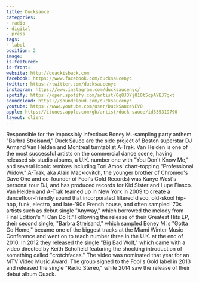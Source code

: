 ```yaml
---
title: Ducksauce
categories:
- radio
- digital
- press
tags:
- label
position: 2
image: 
is-featured: 
is-front: 
website: http://quackisback.com
facebook: https://www.facebook.com/ducksaucenyc
twitter: https://twitter.com/ducksaucenyc
instagram: https://www.instagram.com/ducksaucenyc/
spotify: https://open.spotify.com/artist/0q8J3Yj810t5cpAYEJ7gxt
soundcloud: https://soundcloud.com/ducksaucenyc
youtube: https://www.youtube.com/user/DuckSauceVEVO
apple: https://itunes.apple.com/gb/artist/duck-sauce/id335319790
layout: client
---
```


Responsible for the impossibly infectious Boney M.-sampling party anthem "Barbra Streisand," Duck Sauce are the side project of Boston superstar DJ Armand Van Helden and Montreal turntablist A-Trak. Van Helden is one of the most successful artists on the commercial dance scene, having released six studio albums, a U.K. number one with "You Don't Know Me," and several iconic remixes including Tori Amos' chart-topping "Professional Widow." A-Trak, aka Alain Macklovitch, the younger brother of Chromeo's Dave One and co-founder of Fool's Gold Records) was Kanye West's personal tour DJ, and has produced records for Kid Sister and Lupe Fiasco. Van Helden and A-Trak teamed up in New York in 2009 to create a dancefloor-friendly sound that incorporated filtered disco, old-skool hip-hop, funk, electro, and late-'90s French house, and often sampled '70s artists such as debut single "Anyway," which borrowed the melody from Final Edition's "I Can Do It." Following the release of their Greatest Hits EP, their second single, "Barbra Streisand," which sampled Boney M.'s "Gotta Go Home," became one of the biggest tracks at the Miami Winter Music Conference and went on to reach number three in the U.K. at the end of 2010. In 2012 they released the single "Big Bad Wolf," which came with a video directed by Keith Schofield featuring the shocking introduction of something called "crotchfaces." The video was nominated that year for an MTV Video Music Award. The group signed to the Fool's Gold label in 2013 and released the single "Radio Stereo," while 2014 saw the release of their debut album Quack.